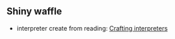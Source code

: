 ## Shiny waffle

- interpreter create from reading: [Crafting interpreters](https://craftinginterpreters.com/scanning.htm)